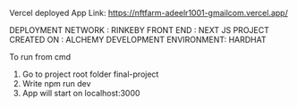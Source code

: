 Vercel deployed App Link:
https://nftfarm-adeelr1001-gmailcom.vercel.app/


DEPLOYMENT NETWORK : RINKEBY
FRONT END : NEXT JS
PROJECT CREATED ON : ALCHEMY
DEVELOPMENT ENVIRONMENT: HARDHAT

To run from cmd
1) Go to project root folder final-project 
2) Write npm run dev
3) App will start on localhost:3000
